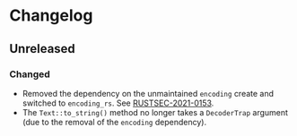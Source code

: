 # Changelog

## Unreleased

### Changed
 - Removed the dependency on the unmaintained `encoding` create and switched to `encoding_rs`. See
   [RUSTSEC-2021-0153](https://rustsec.org/advisories/RUSTSEC-2021-0153).
 - The `Text::to_string()` method no longer takes a `DecoderTrap` argument (due to the removal of the `encoding`
   dependency).
